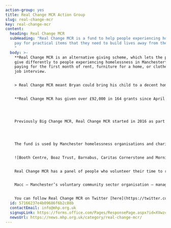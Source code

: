 ```yaml
---
action-group: yes
title: Real Change MCR Action Group
slug: real-change-mcr
key: real-change-mcr
content:
  heading: Real Change MCR
  subHeading: "Real Change MCR is a fund to help people experiencing homelessness
    pay for practical items that they need to build lives away from the streets.
    "
  body: >-
    **Real Change MCR is an alternative giving scheme, which lets the public
    give differently to people experiencing homelessness in Manchester** - by
    paying for the first month of rent, furniture for a home, or clothes for a
    job interview. 


    > Real Change MCR meant Bryan could bring his child to a decent home, rather than just an accommodation unit. \[...] Bryan’s relationship with his son has strengthened, and there’s no doubt that it was Real Change MCR funding that won him the home – the room he needed – to mend their lives together.


    **Real Change MCR has given over £92,000 in 164 grants since April 2020 alone.** Read stories of how Real Change MCR has changed people's lives by clicking [here](https://realchangemanchester.co.uk/how-we-help/).




    Previously Big Change MCR, Real Change MCR started in 2016 as part of the Manchester Homelessness Partnership – **we recognised the need to create an effective way to help people sleeping rough to build sustainable lives away from the streets.** While giving money directly to people experiencing homelessness may help in the short-term, it doesn’t help people long-term - and can even make their situation worse.  




    The fund is used by Manchester homelessness organisations and charities who provide long-term support on the journey to independent living:


    ![Booth Centre, Boaz Trust, Barnabus, Caritas Cornerstone and Morning Star, Coffee4Craig, GM Housing First, Humankind, Justlife, Manchester City of Sanctuary, Reach Out To The Community, Riverside, S.P.I.N](/assets/uploads/f2qep0hxaaaqsjr.jpg)


    Real Change MCR has a panel of people who volunteer their time to run, manage and allocate funds. The panel includes Manchester’s homeless organisations, charities, people who have been homeless, public sector staff, members of the business community and other Manchester organisations. 


    Macc – Manchester’s voluntary community sector organisation – manage the fund’s administration. 


    Y﻿ou can follow Real Change MCR on Twitter [here](https://twitter.com/RealChangeMANC?ref_src=twsrc%5Egoogle%7Ctwcamp%5Eserp%7Ctwgr%5Eauthor), and check out their website [here,](https://realchangemanchester.co.uk/) where you can also donate to keep this vital lifeline going.
  id: 57166237e4b09686f6b2c88b
  contactEmail: info@mhp.org.uk
  signupLink: https://forms.office.com/Pages/ResponsePage.aspx?id=XVwzcf1bkE61VN8N5KjjQkQ2JR41SuRLu92-3-tlPOtURDMzQjVZWEczSFdPS1M2SEZMR1RVTkpHVC4u
  newsUrl: https://news.mhp.org.uk/category/real-change-mcr/
---
```

